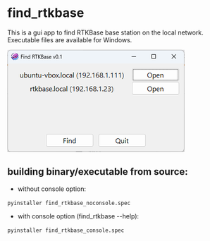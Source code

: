 # find_rtkbase

This is a gui app to find RTKBase base station on the local network.
Executable files are available for Windows.

![find_rtkbase gui screenshot](find_rtkbase_screenshot.png)
## building binary/executable from source:

- without console option:

```pyinstaller find_rtkbase_noconsole.spec```

- with console option (find_rtkbase --help):

```pyinstaller find_rtkbase_console.spec```

